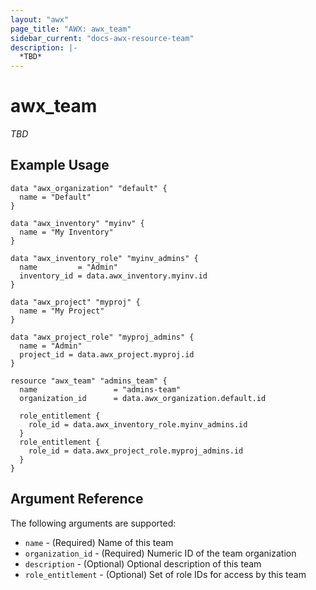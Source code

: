 ```yaml
---
layout: "awx"
page_title: "AWX: awx_team"
sidebar_current: "docs-awx-resource-team"
description: |-
  *TBD*
---
```


# awx_team

*TBD*

## Example Usage

```hcl
data "awx_organization" "default" {
  name = "Default"
}

data "awx_inventory" "myinv" {
  name = "My Inventory"
}

data "awx_inventory_role" "myinv_admins" {
  name         = "Admin"
  inventory_id = data.awx_inventory.myinv.id
}

data "awx_project" "myproj" {
  name = "My Project"
}

data "awx_project_role" "myproj_admins" {
  name = "Admin"
  project_id = data.awx_project.myproj.id
}

resource "awx_team" "admins_team" {
  name                 = "admins-team"
  organization_id      = data.awx_organization.default.id

  role_entitlement {
    role_id = data.awx_inventory_role.myinv_admins.id
  }
  role_entitlement {
    role_id = data.awx_project_role.myproj_admins.id
  }
}
```

## Argument Reference

The following arguments are supported:

* `name` - (Required) Name of this team
* `organization_id` - (Required) Numeric ID of the team organization
* `description` - (Optional) Optional description of this team
* `role_entitlement` - (Optional) Set of role IDs for access by this team


